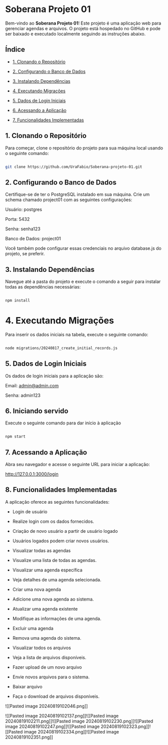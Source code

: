 # Soberana Projeto 01

Bem-vindo ao **Soberana Projeto 01**! Este projeto é uma aplicação web para gerenciar agendas e arquivos. O projeto está hospedado no GitHub e pode ser baixado e executado localmente seguindo as instruções abaixo.

## Índice

- [1. Clonando o Repositório](#1-clonando-o-repositório)

- [2. Configurando o Banco de Dados](#2-configurando-o-banco-de-dados)

- [3. Instalando Dependências](#3-instalando-dependências)

- [4. Executando Migrações](#4-executando-migrações)

- [5. Dados de Login Iniciais](#5-dados-de-login-iniciais)

- [6. Acessando a Aplicação](#6-acessando-a-aplicação)

- [7. Funcionalidades Implementadas](#7-funcionalidades-implementadas)

## 1. Clonando o Repositório

Para começar, clone o repositório do projeto para sua máquina local usando o seguinte comando:

```bash

git clone https://github.com/UraFabio/Soberana-projeto-01.git

```

## 2. Configurando o Banco de Dados

Certifique-se de ter o PostgreSQL instalado em sua máquina. Crie um schema chamado project01 com as seguintes configurações:

Usuário: postgres

Porta: 5432

Senha: senha123

Banco de Dados: project01

Você também pode configurar essas credenciais no arquivo database.js do projeto, se preferir.

## 3. Instalando Dependências

Navegue até a pasta do projeto e execute o comando a seguir para instalar todas as dependências necessárias:

```bash

npm install

```

# 4. Executando Migrações

Para inserir os dados iniciais na tabela, execute o seguinte comando:

```bash

node migrations/20240817_create_initial_records.js

```

## 5. Dados de Login Iniciais

Os dados de login iniciais para a aplicação são:

Email: admin@admin.com

Senha: admin123

## 6. Iniciando servido

Execute o seguinte comando para dar início à aplicação

```bash

npm start

```

## 7. Acessando a Aplicação

Abra seu navegador e acesse o seguinte URL para iniciar a aplicação:

http://127.0.0.1:3000/login

## 8. Funcionalidades Implementadas

A aplicação oferece as seguintes funcionalidades:

- Login de usuário

- Realize login com os dados fornecidos.

- Criação de novo usuário a partir de usuário logado

- Usuários logados podem criar novos usuários.

- Visualizar todas as agendas

- Visualize uma lista de todas as agendas.

- Visualizar uma agenda específica

- Veja detalhes de uma agenda selecionada.

- Criar uma nova agenda

- Adicione uma nova agenda ao sistema.

- Atualizar uma agenda existente

- Modifique as informações de uma agenda.

- Excluir uma agenda

- Remova uma agenda do sistema.

- Visualizar todos os arquivos

- Veja a lista de arquivos disponíveis.

- Fazer upload de um novo arquivo

- Envie novos arquivos para o sistema.

- Baixar arquivo

- Faça o download de arquivos disponíveis.

![[Pasted image 20240819102046.png]]

![[Pasted image 20240819102137.png]]![[Pasted image 20240819102211.png]]![[Pasted image 20240819102230.png]]![[Pasted image 20240819102247.png]]![[Pasted image 20240819102323.png]]![[Pasted image 20240819102334.png]]![[Pasted image 20240819102351.png]]
